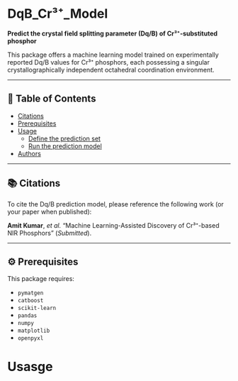 # DqB_Cr³⁺_Model  
**Predict the crystal field splitting parameter (Dq/B) of Cr³⁺-substituted phosphor**

This package offers a machine learning model trained on experimentally reported Dq/B values for Cr³⁺ phosphors, each possessing a singular crystallographically independent octahedral coordination environment. 

---

## 📑 Table of Contents
- [Citations](#citations)  
- [Prerequisites](#prerequisites)  
- [Usage](#usage)  
  - [Define the prediction set](#define-the-prediction-set)  
  - [Run the prediction model](#run-the-prediction-model)  
- [Authors](#authors)  

---

## 📚 Citations  
To cite the Dq/B prediction model, please reference the following work (or your paper when published):

**Amit Kumar**, *et al.* “Machine Learning-Assisted Discovery of Cr³⁺-based NIR Phosphors” (*Submitted*).  

---

## ⚙️ Prerequisites  

This package requires:

- `pymatgen`  
- `catboost`  
- `scikit-learn`  
- `pandas`  
- `numpy`  
- `matplotlib`  
- `openpyxl`  

# Usasge  

